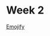 # Week 2

[Emojify](https://github.com/caiosainvallio/deeplearning_specialization/blob/master/Sequence%20Models/week%202/Emojify_v2a.ipynb)

[]()


